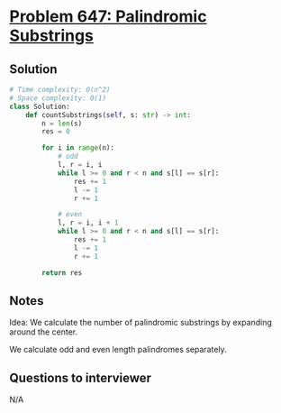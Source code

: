 # [Problem 647: Palindromic Substrings](https://leetcode.com/problems/palindromic-substrings/)

## Solution

```py
# Time complexity: O(n^2)
# Space complexity: O(1)
class Solution:
    def countSubstrings(self, s: str) -> int:
        n = len(s)
        res = 0

        for i in range(n):
            # odd
            l, r = i, i
            while l >= 0 and r < n and s[l] == s[r]:
                res += 1
                l -= 1
                r += 1

            # even
            l, r = i, i + 1
            while l >= 0 and r < n and s[l] == s[r]:
                res += 1
                l -= 1
                r += 1

        return res
```

## Notes

Idea: We calculate the number of palindromic substrings by expanding around the center.

We calculate odd and even length palindromes separately.

## Questions to interviewer

N/A
